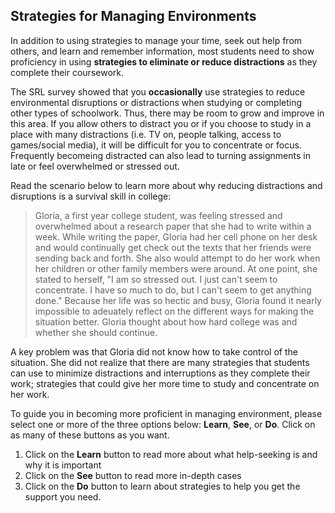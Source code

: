 ## Strategies for Managing Environments

In addition to using strategies to manage your time, seek out help from others, and learn and remember information, most students need to show proficiency in using **strategies to eliminate or reduce distractions** as they complete their coursework. 

The SRL survey showed that you **occasionally** use strategies to reduce environmental disruptions or distractions when studying or completing other types of schoolwork. Thus, there may be room to grow and improve in this area. If you allow others to distract you or if you choose to study in a place with many distractions (i.e. TV on, people talking, access to games/social media), it will be difficult for you to concentrate or focus. Frequently becomeing distracted can also lead to turning assignments in late or feel overwhelmed or stressed out. 

Read the scenario below to learn more about why reducing distractions and disruptions is a survival skill in college:

> Gloria, a first year college student, was feeling stressed and overwhelmed about a research paper that she had to write within a week. While writing the paper, Gloria had her cell phone on her desk and would continually get check out the texts that her friends were sending back and forth. She also would attempt to do her work when her children or other family members were around. At one point, she stated to herself, "I am so stressed out. I just can't seem to concentrate. I have so much to do, but I can't seem to get anything done." Because her life was so hectic and busy, Gloria found it nearly impossible to adeuately reflect on the different ways for making the situation better. Gloria thought about how hard college was and whether she should continue. 

A key problem was that Gloria did not know how to take control of the situation. She did not realize that there are many strategies that students can use to minimize distractions and interruptions as they complete their work; strategies that could give her more time to study and concentrate on her work.

To guide you in becoming more proficient in managing environment, please select one or more of the three options below: **Learn**, **See**, or **Do**. Click on as many of these buttons as you want. 

1. Click on the **Learn** button to read more about what help-seeking is and why it is important
2. Click on the **See** button to read more in-depth cases 
3. Click on the **Do** button to learn about strategies to help you get the support you need.
